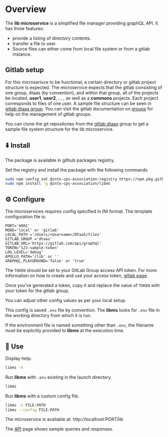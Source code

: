 # Overview

The **lib microservice** is a simplified file manager providing graphQL API.
It has three features:

* provide a listing of directory contents.
* transfer a file to user.
* Source files can either come from local file system or from a gitlab instance.

## Gitlab setup

For this microserivce to be functional,
a certain directory or gitlab project structure is expected.
The microservice expects that the gitlab consisting of one group, dtaas (by convention),
and within that group, all of the projects be located,
**user1**, **user2**, ... , as well as a **commons** projects.
Each project corresponds to files of one user.
A sample file structure can be seen in [gitlab dtaas group](https://gitlab.com/dtaas).
You can visit the gitlab documentation on
[groups](https://docs.gitlab.com/ee/user/group/)
for help on the management of gitlab groups.

You can clone the git repositories from the [gitlab dtaas](https://gitlab.com/dtaas) group
to get a sample file system structure for the lib microservice.

## :arrow_down: Install

The package is available in github packages registry.

Set the registry and install the package with the following commands
```bash
sudo npm config set @into-cps-association:registry https://npm.pkg.github.com
sudo npm install -g @into-cps-association/libms
```

## :gear: Configure

The microservices requires config specified in INI format. The template configuration file is:

```env
PORT='4001'
MODE='local' or 'gitlab'
LOCAL_PATH ='/Users/<Username>/DTaaS/files'
GITLAB_GROUP ='dtaas'
GITLAB_URL='https://gitlab.com/api/graphql'
TOKEN='123-sample-token'
LOG_LEVEL='debug'
APOLLO_PATH='/lib' or ''
GRAPHQL_PLAYGROUND='false' or 'true'
```

The `TOKEN` should be set to your GitLab Group access API token.
For more information on how to create and use your access token,
[gitlab page](https://docs.gitlab.com/ee/user/group/settings/group_access_tokens.html).

Once you've generated a token, copy it and replace
the value of `TOKEN` with your token for the gitlab group,

You can adjust other config values as per your local setup.

This config is saved `.env` file by convention. The __libms__ looks for `.env` file in the working directory from which it is run.

If the environment file is named something other than `.env`,
the filename must be explicitly provided to __libms__ at the execution time.

## :rocket: Use

Display help.

```bash
libms -h
```

Run __libms__ with `.env` existing in the launch directory.

```bash
libms
```

Run __libms__ with a custom config file.

```bash
libms -c FILE-PATH
libms --config FILE-PATH
```

The microservice is available at: http://localhost:PORT/lib

The [API](https://into-cps-association.github.io/DTaaS/development/user/servers/lib/LIB-MS.html) page shows sample queries and responses.
